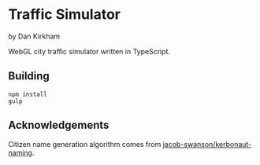 # Traffic Simulator

by Dan Kirkham

WebGL city traffic simulator written in TypeScript.

## Building
```
npm install
gulp
```

## Acknowledgements
Citizen name generation algorithm comes from [jacob-swanson/kerbonaut-naming](https://github.com/jacob-swanson/kerbonaut-naming).
